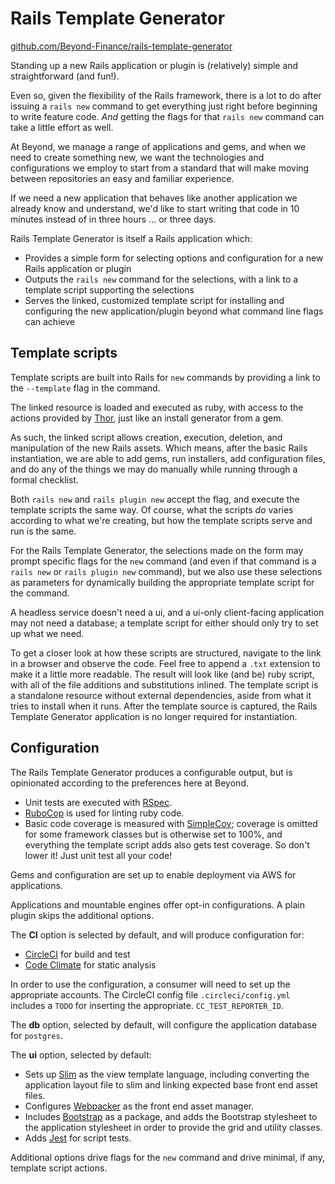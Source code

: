 # Rails Template Generator

[github.com/Beyond-Finance/rails-template-generator](https://github.com/Beyond-Finance/rails-template-generator/)

Standing up a new Rails application or plugin is (relatively) simple and straightforward (and fun!).

Even so, given the flexibility of the Rails framework, there is a lot to do after issuing a `rails new` command to get everything just right before beginning to write feature code. _And_ getting the flags for that `rails new` command can take a little effort as well.

At Beyond, we manage a range of applications and gems, and when we need to create something new, we want the technologies and configurations we employ to start from a standard that will make moving between repositories an easy and familiar experience.

If we need a new application that behaves like another application we already know and understand, we'd like to start writing that code in 10 minutes instead of in three hours ... or three days.

Rails Template Generator is itself a Rails application which:
- Provides a simple form for selecting options and configuration for a new Rails application or plugin
- Outputs the `rails new` command for the selections, with a link to a template script supporting the selections
- Serves the linked, customized template script for installing and configuring the new application/plugin beyond what command line flags can achieve

## Template scripts

Template scripts are built into Rails for `new` commands by providing a link to the `--template` flag in the command.

The linked resource is loaded and executed as ruby, with access to the actions provided by [Thor](https://rubydoc.info/github/wycats/thor/master/Thor/Actions), just like an install generator from a gem.

As such, the linked script allows creation, execution, deletion, and manipulation of the new Rails assets. Which means, after the basic Rails instantiation, we are able to add gems, run installers, add configuration files, and do any of the things we may do manually while running through a formal checklist.

Both `rails new` and `rails plugin new` accept the flag, and execute the template scripts the same way. Of course, what the scripts _do_ varies according to what we're creating, but how the template scripts serve and run is the same.

For the Rails Template Generator, the selections made on the form may prompt specific flags for the `new` command (and even if that command is a `rails new` or `rails plugin new` command), but we also use these selections as parameters for dynamically building the appropriate template script for the command.

A headless service doesn't need a ui, and a ui-only client-facing application may not need a database; a template script for either should only try to set up what we need.

To get a closer look at how these scripts are structured, navigate to the link in a browser and observe the code. Feel free to append a `.txt` extension to make it a little more readable. The result will look like (and be) ruby script, with all of the file additions and substitutions inlined. The template script is a standalone resource without external dependencies, aside from what it tries to install when it runs. After the template source is captured, the Rails Template Generator application is no longer required for instantiation.

## Configuration

The Rails Template Generator produces a configurable output, but is opinionated according to the preferences here at Beyond.

- Unit tests are executed with [RSpec](https://github.com/rspec/rspec-rails).
- [RuboCop](https://github.com/rubocop-hq/rubocop) is used for linting ruby code.
- Basic code coverage is measured with [SimpleCov](https://github.com/simplecov-ruby/simplecov); coverage is omitted for some framework classes but is otherwise set to 100%, and everything the template script adds also gets test coverage. So don't lower it! Just unit test all your code!

Gems and configuration are set up to enable deployment via AWS for applications.

Applications and mountable engines offer opt-in configurations. A plain plugin skips the additional options.

The **CI** option is selected by default, and will produce configuration for:
- [CircleCI](https://circleci.com/) for build and test
- [Code Climate](https://codeclimate.com/) for static analysis

In order to use the configuration, a consumer will need to set up the appropriate accounts. The CircleCI config file `.circleci/config.yml` includes a `TODO` for inserting the appropriate. `CC_TEST_REPORTER_ID`.

The **db** option, selected by default, will configure the application database for `postgres`.

The **ui** option, selected by default:
- Sets up [Slim](http://slim-lang.com/) as the view template language, including converting the application layout file to slim and linking expected base front end asset files.
- Configures [Webpacker](https://github.com/rails/webpacker) as the front end asset manager.
- Includes [Bootstrap](https://getbootstrap.com/) as a package, and adds the Bootstrap stylesheet to the application stylesheet in order to provide the grid and utility classes.
- Adds [Jest](https://jestjs.io/) for script tests.

Additional options drive flags for the `new` command and drive minimal, if any, template script actions.
